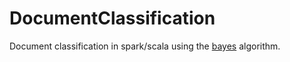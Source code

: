 # DocumentClassification
Document classification in spark/scala using the [bayes](https://nlp.stanford.edu/IR-book/html/htmledition/naive-bayes-text-classification-1.html) algorithm.
